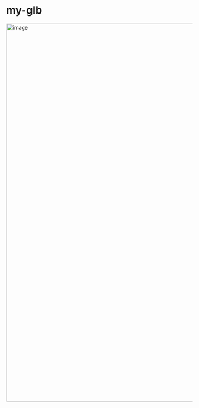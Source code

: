 # my-glb

<img width="1024" alt="image" src="https://user-images.githubusercontent.com/4082826/205523401-447c51ca-9028-4b87-bfc8-e91f9fc2f5f4.png">
